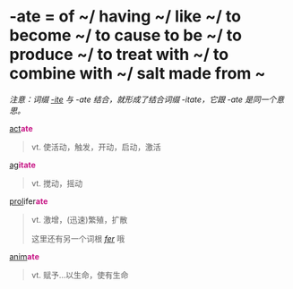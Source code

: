 # -ate = of ~/ having ~/ like ~/ to become ~/ to cause to be ~/ to produce ~/ to treat with ~/ to combine with ~/ salt made from ~

*注意：词缀 [-ite](-ite.md) 与 -ate 结合，就形成了结合词缀 -itate，它跟 -ate 是同一个意思。*

[act](_act_.md)<b style="color: #C71585;">ate</b>
> vt. 使活动，触发，开动，启动，激活

[ag](_ag_.md)<b style="color: #C71585;">itate</b>
> vt. 搅动，摇动

[prol](_prol_.md)ifer<b style="color: #C71585;">ate</b>
> vt. 激增，(迅速)繁殖，扩散
>
> 这里还有另一个词根 [_fer_](_fer_.md) 哦

[anim](_anim_.md)<b style="color: #C71585;">ate</b>
> vt. 赋予...以生命，使有生命